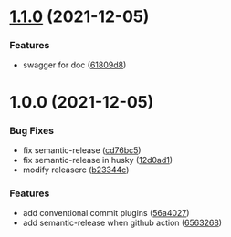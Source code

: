 # [1.1.0](https://github.com/jeremy60607/nestjs-exchange-currencies/compare/v1.0.0...v1.1.0) (2021-12-05)


### Features

* swagger for doc ([61809d8](https://github.com/jeremy60607/nestjs-exchange-currencies/commit/61809d8dd34ee364b4a9172593b95fb741139c3f))

# 1.0.0 (2021-12-05)


### Bug Fixes

* fix semantic-release ([cd76bc5](https://github.com/jeremy60607/nestjs-exchange-currencies/commit/cd76bc587dbd49f62a013270ae3826398a26de75))
* fix semantic-release in husky ([12d0ad1](https://github.com/jeremy60607/nestjs-exchange-currencies/commit/12d0ad1285ae008edce4ac16f3eb12601149e288))
* modify releaserc ([b23344c](https://github.com/jeremy60607/nestjs-exchange-currencies/commit/b23344c905f5661973d9881d023c2ee9565bbcc9))


### Features

* add conventional commit plugins ([56a4027](https://github.com/jeremy60607/nestjs-exchange-currencies/commit/56a4027fa37df54bd2b593fd053ee20c9a313e9d))
* add semantic-release when github action ([6563268](https://github.com/jeremy60607/nestjs-exchange-currencies/commit/656326802247b4e3d7bc3ac75f5813420854e8bb))
